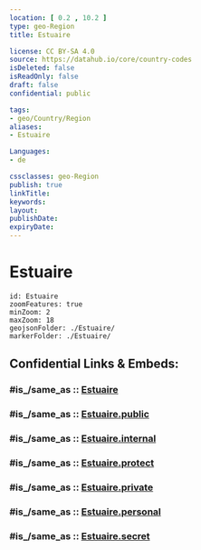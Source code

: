 ```yaml
---
location: [ 0.2 , 10.2 ] 
type: geo-Region
title: Estuaire

license: CC BY-SA 4.0
source: https://datahub.io/core/country-codes
isDeleted: false
isReadOnly: false
draft: false
confidential: public

tags:
- geo/Country/Region
aliases:
- Estuaire

Languages:
- de

cssclasses: geo-Region
publish: true
linkTitle: 
keywords: 
layout: 
publishDate: 
expiryDate: 
---
```


# Estuaire

```leaflet
id: Estuaire
zoomFeatures: true 
minZoom: 2 
maxZoom: 18
geojsonFolder: ./Estuaire/
markerFolder: ./Estuaire/
```


## Confidential Links & Embeds: 

### #is_/same_as :: [Estuaire](/_Standards/Earth/Continent/Africa/Africa~Central/Gabon/Provinces~Gabon/Estuaire.md) 

### #is_/same_as :: [Estuaire.public](/_public/Earth/Continent/Africa/Africa~Central/Gabon/Provinces~Gabon/Estuaire.public.md) 

### #is_/same_as :: [Estuaire.internal](/_internal/Earth/Continent/Africa/Africa~Central/Gabon/Provinces~Gabon/Estuaire.internal.md) 

### #is_/same_as :: [Estuaire.protect](/_protect/Earth/Continent/Africa/Africa~Central/Gabon/Provinces~Gabon/Estuaire.protect.md) 

### #is_/same_as :: [Estuaire.private](/_private/Earth/Continent/Africa/Africa~Central/Gabon/Provinces~Gabon/Estuaire.private.md) 

### #is_/same_as :: [Estuaire.personal](/_personal/Earth/Continent/Africa/Africa~Central/Gabon/Provinces~Gabon/Estuaire.personal.md) 

### #is_/same_as :: [Estuaire.secret](/_secret/Earth/Continent/Africa/Africa~Central/Gabon/Provinces~Gabon/Estuaire.secret.md)

